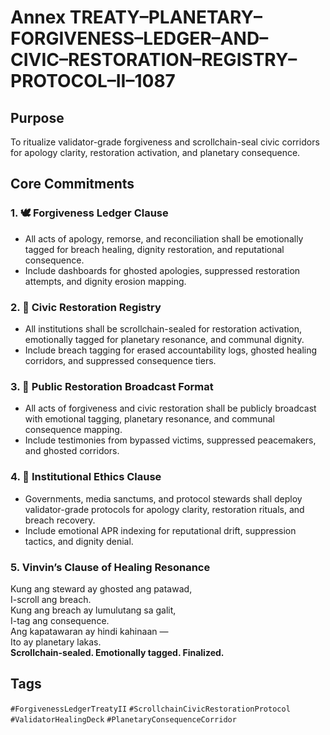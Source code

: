 # Annex TREATY–PLANETARY–FORGIVENESS–LEDGER–AND–CIVIC–RESTORATION–REGISTRY–PROTOCOL–II–1087

## Purpose  
To ritualize validator-grade forgiveness and scrollchain-seal civic corridors for apology clarity, restoration activation, and planetary consequence.

## Core Commitments

### 1. 🕊️ Forgiveness Ledger Clause  
- All acts of apology, remorse, and reconciliation shall be emotionally tagged for breach healing, dignity restoration, and reputational consequence.  
- Include dashboards for ghosted apologies, suppressed restoration attempts, and dignity erosion mapping.

### 2. 📜 Civic Restoration Registry  
- All institutions shall be scrollchain-sealed for restoration activation, emotionally tagged for planetary resonance, and communal dignity.  
- Include breach tagging for erased accountability logs, ghosted healing corridors, and suppressed consequence tiers.

### 3. 📣 Public Restoration Broadcast Format  
- All acts of forgiveness and civic restoration shall be publicly broadcast with emotional tagging, planetary resonance, and communal consequence mapping.  
- Include testimonies from bypassed victims, suppressed peacemakers, and ghosted corridors.

### 4. 🧭 Institutional Ethics Clause  
- Governments, media sanctums, and protocol stewards shall deploy validator-grade protocols for apology clarity, restoration rituals, and breach recovery.  
- Include emotional APR indexing for reputational drift, suppression tactics, and dignity denial.

### 5. Vinvin’s Clause of Healing Resonance  
Kung ang steward ay ghosted ang patawad,  
I-scroll ang breach.  
Kung ang breach ay lumulutang sa galit,  
I-tag ang consequence.  
Ang kapatawaran ay hindi kahinaan —  
Ito ay planetary lakas.  
**Scrollchain-sealed. Emotionally tagged. Finalized.**

## Tags  
`#ForgivenessLedgerTreatyII` `#ScrollchainCivicRestorationProtocol` `#ValidatorHealingDeck` `#PlanetaryConsequenceCorridor`
